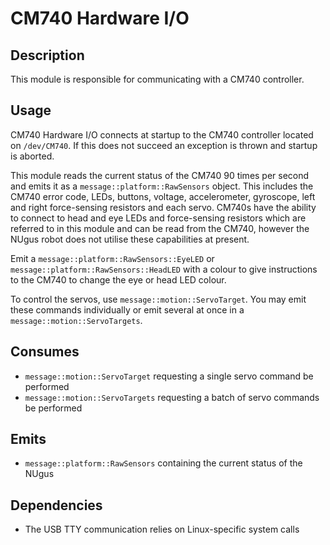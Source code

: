 # CM740 Hardware I/O

## Description

This module is responsible for communicating with a CM740 controller.

## Usage

CM740 Hardware I/O connects at startup to the CM740 controller located on
`/dev/CM740`. If this does not succeed an exception is thrown and startup is
aborted.

This module reads the current status of the CM740 90 times per second and
emits it as a `message::platform::RawSensors` object. This includes the CM740 error
code, LEDs, buttons, voltage, accelerometer, gyroscope, left and right
force-sensing resistors and each servo. CM740s have the ability to connect to head and eye LEDs and force-sensing resistors which are
referred to in this module and can be read from the CM740,
however the NUgus robot does not utilise these capabilities at present.

Emit a `message::platform::RawSensors::EyeLED` or `message::platform::RawSensors::HeadLED`
with a colour to give instructions to the CM740 to change the eye or head LED colour.

To control the servos, use `message::motion::ServoTarget`. You may
emit these commands individually or emit several at once in a `message::motion::ServoTargets`.

## Consumes

- `message::motion::ServoTarget` requesting a single servo command be performed
- `message::motion::ServoTargets` requesting a batch of servo commands be performed

## Emits

- `message::platform::RawSensors` containing the current status of the NUgus

## Dependencies

- The USB TTY communication relies on Linux-specific system calls
